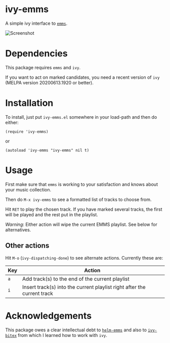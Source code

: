 # ivy-emms

A simple ivy interface to [`emms`](https://www.gnu.org/software/emms/).

![Screenshot](images/ivy-emms.png)

# Dependencies

This package requires `emms` and `ivy`.

If you want to act on marked candidates, you need a
recent version of `ivy` (MELPA version 20200613.1920 or better).

# Installation

To install, just put `ivy-emms.el` somewhere in your
load-path and then do either:
```elisp
(require 'ivy-emms)
```
or
```elisp
(autoload 'ivy-emms "ivy-emms" nil t)
```

# Usage

First make sure that `emms` is working to your satisfaction
and knows about your music collection.

Then do `M-x ivy-emms` to see a formatted list of tracks to
choose from.

Hit `RET` to play the chosen track.  If you have marked
several tracks, the first will be played and the rest put in
the playlist.

*Warning*: Either action will wipe the current EMMS
playlist.  See below for alternatives.

## Other actions

Hit `M-o` (`ivy-dispatching-done`) to see alternate
actions.  Currently these are:

|Key|Action|
|---|------|
|`a`| Add track(s) to the end of the current playlist|
|`i`| Insert track(s) into the current playlist right after the current track|


# Acknowledgements

This package owes a clear intellectual debt to [`helm-emms`](https://github.com/emacs-helm/helm-emms)
and also to [`ivy-bitex`](https://github.com/tmalsburg/helm-bibtex) from which I learned how to
work with `ivy`.
